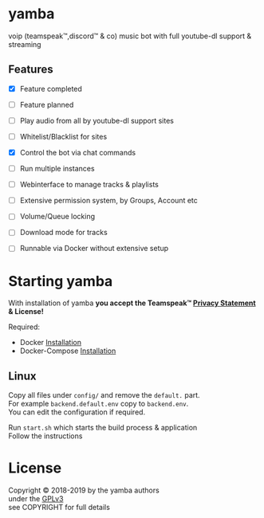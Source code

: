 # yamba
voip (teamspeak™,discord™ & co) music bot with full youtube-dl support & streaming

## Features

- [X] Feature completed
- [ ] Feature planned


- [ ] Play audio from all by youtube-dl support sites
- [ ] Whitelist/Blacklist for sites
- [X] Control the bot via chat commands
- [ ] Run multiple instances
- [ ] Webinterface to manage tracks & playlists
- [ ] Extensive permission system, by Groups, Account etc
- [ ] Volume/Queue locking
- [ ] Download mode for tracks
- [ ] Runnable via Docker without extensive setup

# Starting yamba

With installation of yamba **you accept the Teamspeak™ [Privacy Statement](https://www.teamspeak.com/en/privacy-and-terms/) & License!**  
  
Required:  
- Docker [Installation](https://docs.docker.com/install/#supported-platforms)  
- Docker-Compose [Installation](https://docs.docker.com/compose/install/)

## Linux

Copy all files under `config/` and remove the `default.` part.  
For example `backend.default.env` copy to `backend.env`.  
You can edit the configuration if required.

Run `start.sh` which starts the build process & application  
Follow the instructions
  


# License
Copyright © 2018-2019 by the yamba authors  
under the [GPLv3](LICENSE)  
see COPYRIGHT for full details
